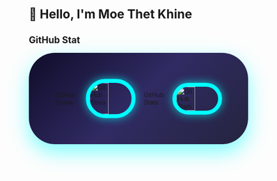 # 👋 Hello, I'm Moe Thet Khine
## GitHub Stat

<div style="display: flex; flex-direction: row; justify-content: center; align-items: center; max-width: 1200px; margin: 0 auto; gap: 20px; background: linear-gradient(135deg, #0f0c29, #302b63, #24243e); padding: 60px; border-radius: 60px; box-shadow: 0 18px 45px rgba(0, 255, 255, 0.5);">
     GitHub Streak 
    <img src="https://streak-stats.demolab.com?user=MoeThetKhine&theme=onedark&date_format=j%20M%5B%20Y%5D&card_width=450&cache_seconds=1800" 
         alt="GitHub Streak" 
         style="
             width: 45%; 
             border: 9px solid #00ffff; 
             border-radius: 60px; 
             box-shadow: 0 0 20px rgba(0, 255, 255, 0.7);
         "
    />
     GitHub Stats 
    <img src="https://github-readme-stats.vercel.app/api?username=MoeThetKhine&show_icons=true&count_private=true&hide=contribs=false&theme=onedark&icon_color=00ffff&card_width=450&cache_seconds=1800" 
         alt="GitHub Stats" 
         style="
             width: 45%; 
             border: 9px solid #00ffff; 
             border-radius: 60px; 
             box-shadow: 0 0 20px rgba(0, 255, 255, 0.7);
         "
    />
</div>
